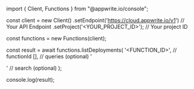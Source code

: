 import { Client, Functions } from "@appwrite.io/console";

const client = new Client()
    .setEndpoint('https://cloud.appwrite.io/v1') // Your API Endpoint
    .setProject('&lt;YOUR_PROJECT_ID&gt;'); // Your project ID

const functions = new Functions(client);

const result = await functions.listDeployments(
    '<FUNCTION_ID>', // functionId
    [], // queries (optional)
    '<SEARCH>' // search (optional)
);

console.log(result);
